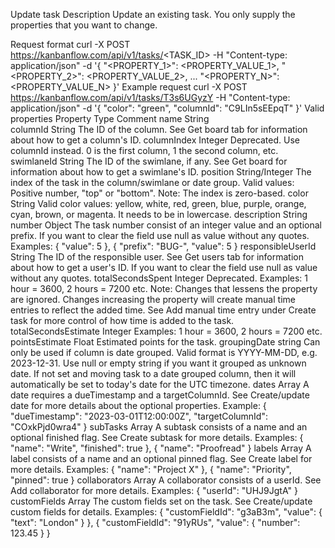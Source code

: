 Update task
Description
Update an existing task. You only supply the properties that you want to change.

Request format
curl -X POST https://kanbanflow.com/api/v1/tasks/<TASK_ID> -H "Content-type: application/json" -d '{ "<PROPERTY_1>": <PROPERTY_VALUE_1>, "<PROPERTY_2>": <PROPERTY_VALUE_2>, ... "<PROPERTY_N>": <PROPERTY_VALUE_N> }'
Example request
curl -X POST https://kanbanflow.com/api/v1/tasks/T3s6UGyzY -H "Content-type: application/json" -d '{ "color": "green", "columnId": "C9LIn5sEEpqT" }'
Valid properties
Property	Type	Comment
name	String	
columnId	String	The ID of the column. See Get board tab for information about how to get a column's ID.
columnIndex	Integer	Deprecated. Use columnId instead. 0 is the first column, 1 the second column, etc.
swimlaneId	String	The ID of the swimlane, if any. See Get board for information about how to get a swimlane's ID.
position	String/Integer	The index of the task in the column/swimlane or date group. Valid values: Positive number, "top" or "bottom". Note: The index is zero-based.
color	String	Valid color values: yellow, white, red, green, blue, purple, orange, cyan, brown, or magenta. It needs to be in lowercase.
description	String	
number	Object	The task number consist of an integer value and an optional prefix. If you want to clear the field use null as value without any quotes. Examples: { "value": 5 }, { "prefix": "BUG-", "value": 5 }
responsibleUserId	String	The ID of the responsible user. See Get users tab for information about how to get a user's ID. If you want to clear the field use null as value without any quotes.
totalSecondsSpent	Integer	Deprecated. Examples: 1 hour = 3600, 2 hours = 7200 etc. Note: Changes that lessens the property are ignored. Changes increasing the property will create manual time entries to reflect the added time. See Add manual time entry under Create task for more control of how time is added to the task.
totalSecondsEstimate	Integer	Examples: 1 hour = 3600, 2 hours = 7200 etc.
pointsEstimate	Float	Estimated points for the task.
groupingDate	string	Can only be used if column is date grouped. Valid format is YYYY-MM-DD, e.g. 2023-12-31. Use null or empty string if you want it grouped as unknown date. If not set and moving task to a date grouped column, then it will automatically be set to today's date for the UTC timezone.
dates	Array	A date requires a dueTimestamp and a targetColumnId. See Create/update date for more details about the optional properties. Example: { "dueTimestamp": "2023-03-01T12:00:00Z", "targetColumnId": "COxkPjd0wra4" }
subTasks	Array	A subtask consists of a name and an optional finished flag. See Create subtask for more details. Examples: { "name": "Write", "finished": true }, { "name": "Proofread" }
labels	Array	A label consists of a name and an optional pinned flag. See Create label for more details. Examples: { "name": "Project X" }, { "name": "Priority", "pinned": true }
collaborators	Array	A collaborator consists of a userId. See Add collaborator for more details. Examples: { "userId": "UHJ9JgtA" }
customFields	Array	The custom fields set on the task. See Create/update custom fields for details. Examples: { "customFieldId": "g3aB3m", "value": { "text": "London" } }, { "customFieldId": "91yRUs", "value": { "number": 123.45 } }